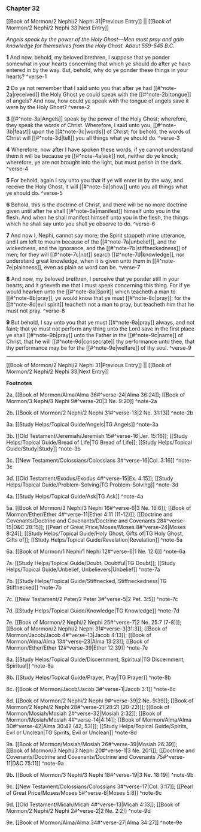 ### Chapter 32

[[Book of Mormon/2 Nephi/2 Nephi 31|Previous Entry]]  ||  [[Book of Mormon/2 Nephi/2 Nephi 33|Next Entry]]

*Angels speak by the power of the Holy Ghost—Men must pray and gain knowledge for themselves from the Holy Ghost. About 559-545 B.C.*

**1**  And now, behold, my beloved brethren, I suppose that ye ponder somewhat in your hearts concerning that which ye should do after ye have entered in by the way. But, behold, why do ye ponder these things in your hearts? ^verse-1

**2**  Do ye not remember that I said unto you that after ye had [[#^note-2a|received]] the Holy Ghost ye could speak with the [[#^note-2b|tongue]] of angels? And now, how could ye speak with the tongue of angels save it were by the Holy Ghost? ^verse-2

**3**  [[#^note-3a|Angels]] speak by the power of the Holy Ghost; wherefore, they speak the words of Christ. Wherefore, I said unto you, [[#^note-3b|feast]] upon the [[#^note-3c|words]] of Christ; for behold, the words of Christ will [[#^note-3d|tell]] you all things what ye should do. ^verse-3

**4**  Wherefore, now after I have spoken these words, if ye cannot understand them it will be because ye [[#^note-4a|ask]] not, neither do ye knock; wherefore, ye are not brought into the light, but must perish in the dark. ^verse-4

**5**    For behold, again I say unto you that if ye will enter in by the way, and receive the Holy Ghost, it will [[#^note-5a|show]] unto you all things what ye should do. ^verse-5

**6**  Behold, this is the doctrine of Christ, and there will be no more doctrine given until after he shall [[#^note-6a|manifest]] himself unto you in the flesh. And when he shall manifest himself unto you in the flesh, the things which he shall say unto you shall ye observe to do. ^verse-6

**7**  And now I, Nephi, cannot say more; the Spirit stoppeth mine utterance, and I am left to mourn because of the [[#^note-7a|unbelief]], and the wickedness, and the ignorance, and the [[#^note-7b|stiffneckedness]] of men; for they will [[#^note-7c|not]] search [[#^note-7d|knowledge]], nor understand great knowledge, when it is given unto them in [[#^note-7e|plainness]], even as plain as word can be. ^verse-7

**8**    And now, my beloved brethren, I perceive that ye ponder still in your hearts; and it grieveth me that I must speak concerning this thing. For if ye would hearken unto the [[#^note-8a|Spirit]] which teacheth a man to [[#^note-8b|pray]], ye would know that ye must [[#^note-8c|pray]]; for the [[#^note-8d|evil spirit]] teacheth not a man to pray, but teacheth him that he must not pray. ^verse-8

**9**  But behold, I say unto you that ye must [[#^note-9a|pray]] always, and not faint; that ye must not perform any thing unto the Lord save in the first place ye shall [[#^note-9b|pray]] unto the Father in the [[#^note-9c|name]] of Christ, that he will [[#^note-9d|consecrate]] thy performance unto thee, that thy performance may be for the [[#^note-9e|welfare]] of thy soul. ^verse-9


---
[[Book of Mormon/2 Nephi/2 Nephi 31|Previous Entry]]  ||  [[Book of Mormon/2 Nephi/2 Nephi 33|Next Entry]]


**Footnotes**


2a. [[Book of Mormon/Alma/Alma 36#^verse-24|Alma 36:24]]; [[Book of Mormon/3 Nephi/3 Nephi 9#^verse-20|3 Ne. 9:20]] ^note-2a

2b. [[Book of Mormon/2 Nephi/2 Nephi 31#^verse-13|2 Ne. 31:13]] ^note-2b

3a. [[Study Helps/Topical Guide/Angels|TG Angels]] ^note-3a

3b. [[Old Testament/Jeremiah/Jeremiah 15#^verse-16|Jer. 15:16]]; [[Study Helps/Topical Guide/Bread of Life|TG Bread of Life]]; [[Study Helps/Topical Guide/Study|Study]] ^note-3b

3c. [[New Testament/Colossians/Colossians 3#^verse-16|Col. 3:16]] ^note-3c

3d. [[Old Testament/Exodus/Exodus 4#^verse-15|Ex. 4:15]]; [[Study Helps/Topical Guide/Problem-Solving|TG Problem-Solving]] ^note-3d

4a. [[Study Helps/Topical Guide/Ask|TG Ask]] ^note-4a

5a. [[Book of Mormon/3 Nephi/3 Nephi 16#^verse-6|3 Ne. 16:6]]; [[Book of Mormon/Ether/Ether 4#^verse-11|Ether 4:11 (11-12)]]; [[Doctrine and Covenants/Doctrine and Covenants/Doctrine and Covenants 28#^verse-15|D&C 28:15]]; [[Pearl of Great Price/Moses/Moses 8#^verse-24|Moses 8:24]]; [[Study Helps/Topical Guide/Holy Ghost, Gifts of|TG Holy Ghost, Gifts of]]; [[Study Helps/Topical Guide/Revelation|Revelation]] ^note-5a

6a. [[Book of Mormon/1 Nephi/1 Nephi 12#^verse-6|1 Ne. 12:6]] ^note-6a

7a. [[Study Helps/Topical Guide/Doubt, Doubtful|TG Doubt]]; [[Study Helps/Topical Guide/Unbelief, Unbelievers|Unbelief]] ^note-7a

7b. [[Study Helps/Topical Guide/Stiffnecked, Stiffneckedness|TG Stiffnecked]] ^note-7b

7c. [[New Testament/2 Peter/2 Peter 3#^verse-5|2 Pet. 3:5]] ^note-7c

7d. [[Study Helps/Topical Guide/Knowledge|TG Knowledge]] ^note-7d

7e. [[Book of Mormon/2 Nephi/2 Nephi 25#^verse-7|2 Ne. 25:7 (7-8)]]; [[Book of Mormon/2 Nephi/2 Nephi 31#^verse-3|31:3]]; [[Book of Mormon/Jacob/Jacob 4#^verse-13|Jacob 4:13]]; [[Book of Mormon/Alma/Alma 13#^verse-23|Alma 13:23]]; [[Book of Mormon/Ether/Ether 12#^verse-39|Ether 12:39]] ^note-7e

8a. [[Study Helps/Topical Guide/Discernment, Spiritual|TG Discernment, Spiritual]] ^note-8a

8b. [[Study Helps/Topical Guide/Prayer, Pray|TG Prayer]] ^note-8b

8c. [[Book of Mormon/Jacob/Jacob 3#^verse-1|Jacob 3:1]] ^note-8c

8d. [[Book of Mormon/2 Nephi/2 Nephi 9#^verse-39|2 Ne. 9:39]]; [[Book of Mormon/2 Nephi/2 Nephi 28#^verse-21|28:21 (20-22)]]; [[Book of Mormon/Mosiah/Mosiah 2#^verse-32|Mosiah 2:32]]; [[Book of Mormon/Mosiah/Mosiah 4#^verse-14|4:14]]; [[Book of Mormon/Alma/Alma 30#^verse-42|Alma 30:42 (42, 53)]]; [[Study Helps/Topical Guide/Spirits, Evil or Unclean|TG Spirits, Evil or Unclean]] ^note-8d

9a. [[Book of Mormon/Mosiah/Mosiah 26#^verse-39|Mosiah 26:39]]; [[Book of Mormon/3 Nephi/3 Nephi 20#^verse-1|3 Ne. 20:1]]; [[Doctrine and Covenants/Doctrine and Covenants/Doctrine and Covenants 75#^verse-11|D&C 75:11]] ^note-9a

9b. [[Book of Mormon/3 Nephi/3 Nephi 18#^verse-19|3 Ne. 18:19]] ^note-9b

9c. [[New Testament/Colossians/Colossians 3#^verse-17|Col. 3:17]]; [[Pearl of Great Price/Moses/Moses 5#^verse-8|Moses 5:8]] ^note-9c

9d. [[Old Testament/Micah/Micah 4#^verse-13|Micah 4:13]]; [[Book of Mormon/2 Nephi/2 Nephi 2#^verse-2|2 Ne. 2:2]] ^note-9d

9e. [[Book of Mormon/Alma/Alma 34#^verse-27|Alma 34:27]] ^note-9e